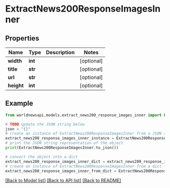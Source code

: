 # ExtractNews200ResponseImagesInner


## Properties

Name | Type | Description | Notes
------------ | ------------- | ------------- | -------------
**width** | **int** |  | [optional] 
**title** | **str** |  | [optional] 
**url** | **str** |  | [optional] 
**height** | **int** |  | [optional] 

## Example

```python
from worldnewsapi.models.extract_news200_response_images_inner import ExtractNews200ResponseImagesInner

# TODO update the JSON string below
json = "{}"
# create an instance of ExtractNews200ResponseImagesInner from a JSON string
extract_news200_response_images_inner_instance = ExtractNews200ResponseImagesInner.from_json(json)
# print the JSON string representation of the object
print(ExtractNews200ResponseImagesInner.to_json())

# convert the object into a dict
extract_news200_response_images_inner_dict = extract_news200_response_images_inner_instance.to_dict()
# create an instance of ExtractNews200ResponseImagesInner from a dict
extract_news200_response_images_inner_from_dict = ExtractNews200ResponseImagesInner.from_dict(extract_news200_response_images_inner_dict)
```
[[Back to Model list]](../README.md#documentation-for-models) [[Back to API list]](../README.md#documentation-for-api-endpoints) [[Back to README]](../README.md)


